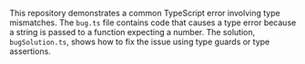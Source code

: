 This repository demonstrates a common TypeScript error involving type mismatches. The `bug.ts` file contains code that causes a type error because a string is passed to a function expecting a number. The solution, `bugSolution.ts`, shows how to fix the issue using type guards or type assertions.